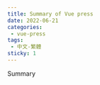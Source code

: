```yaml
---
title: Summary of Vue press
date: 2022-06-21
categories: 
 - vue-press
tags:
 - 中文-繁體
sticky: 1
---
```


Summary